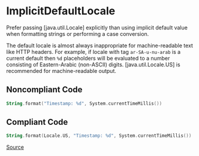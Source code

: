 # ImplicitDefaultLocale

Prefer passing [java.util.Locale] explicitly than using implicit default value when formatting
strings or performing a case conversion.

The default locale is almost always inappropriate for machine-readable text like HTTP headers.
For example, if locale with tag `ar-SA-u-nu-arab` is a current default then `%d` placeholders
will be evaluated to a number consisting of Eastern-Arabic (non-ASCII) digits.
[java.util.Locale.US] is recommended for machine-readable output.

## Noncompliant Code

```kotlin
String.format("Timestamp: %d", System.currentTimeMillis())
```
## Compliant Code

```kotlin
String.format(Locale.US, "Timestamp: %d", System.currentTimeMillis())
```

[Source](https://detekt.github.io/detekt/potential-bugs.html#implicitdefaultlocale)
